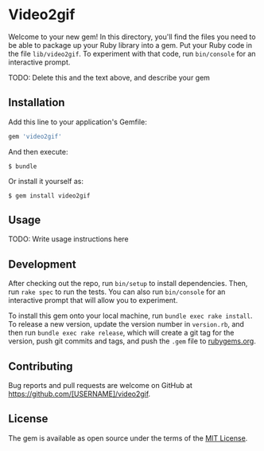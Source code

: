 # Video2gif

Welcome to your new gem! In this directory, you'll find the files you need to be able to package up your Ruby library into a gem. Put your Ruby code in the file `lib/video2gif`. To experiment with that code, run `bin/console` for an interactive prompt.

TODO: Delete this and the text above, and describe your gem

## Installation

Add this line to your application's Gemfile:

```ruby
gem 'video2gif'
```

And then execute:

    $ bundle

Or install it yourself as:

    $ gem install video2gif

## Usage

TODO: Write usage instructions here

## Development

After checking out the repo, run `bin/setup` to install dependencies. Then, run `rake spec` to run the tests. You can also run `bin/console` for an interactive prompt that will allow you to experiment.

To install this gem onto your local machine, run `bundle exec rake install`. To release a new version, update the version number in `version.rb`, and then run `bundle exec rake release`, which will create a git tag for the version, push git commits and tags, and push the `.gem` file to [rubygems.org](https://rubygems.org).

## Contributing

Bug reports and pull requests are welcome on GitHub at https://github.com/[USERNAME]/video2gif.

## License

The gem is available as open source under the terms of the [MIT License](https://opensource.org/licenses/MIT).
